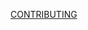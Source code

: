 <!-- 這裏沒有要求一定要用英文寫 pr 或英文寫註釋, 只要要求會看就可以了, 哪怕用翻譯來看也好 -->
<!-- 另外如果只是看到某個文檔只有英文或程式碼註解只有英文部分就不用翻譯成中文水 pr 了，之前大費周章在這裏說明是因爲看到某幾個 pr 真的難繃，直接 close 還他媽表現得我做錯事一樣 -->
<!-- 直接看看 issues 裏面的 bug，enhancement 標籤的問題提個 pr 或參與討論也好 -->
[CONTRIBUTING](/docs/CONTRIBUTING.md)
